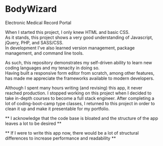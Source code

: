 # BodyWizard
Electronic Medical Record Portal

<p>
  When I started this project, I only knew HTML and basic CSS.<br>
  As it stands, this project shows a very good understanding of Javascript, jQuery, PHP, and SASS/CSS.<br>
  In development I've also learned version management, package management, and command line tools.<br>
</p>

<p>
  As such, this repository demonstrates my self-driven ability to learn new coding languages and my tenacity in doing so.<br>
  Having built a responsive form editor from scratch, among other features, has made me appreciate the frameworks available to modern developers.
</p>


Although I spent many hours writing (and revising) this app, it never reached production. I stopped working on this project when I decided to take in-depth courses to become a full stack engineer. After completing a lot of coding-boot-camp type classes, I returned to this project in order to clean it up and make it presentable for my portfolio.<br>

<p>** I acknowledge that the code base is bloated and the structure of the app leaves a lot to be desired **</p>

<p>** If I were to write this app now, there would be a lot of structural differences to increase performance and readability **</p>
